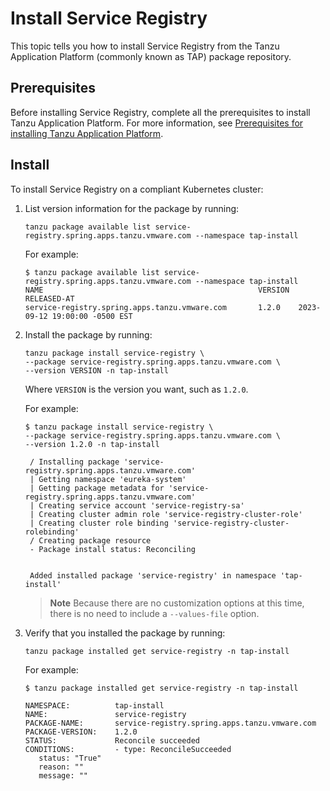 # Install Service Registry

This topic tells you how to install Service Registry from the Tanzu Application Platform
(commonly known as TAP) package repository.

## <a id='prereqs'></a> Prerequisites

Before installing Service Registry, complete all the prerequisites to install
Tanzu Application Platform. For more information, see
[Prerequisites for installing Tanzu Application Platform](../prerequisites.hbs.md).

## <a id='install'></a> Install

To install Service Registry on a compliant Kubernetes cluster:

1. List version information for the package by running:

   ```console
   tanzu package available list service-registry.spring.apps.tanzu.vmware.com --namespace tap-install
   ```

   For example:

   ```console
   $ tanzu package available list service-registry.spring.apps.tanzu.vmware.com --namespace tap-install
   NAME                                                VERSION  RELEASED-AT
   service-registry.spring.apps.tanzu.vmware.com       1.2.0    2023-09-12 19:00:00 -0500 EST
   ```

2. Install the package by running:

   ```console
   tanzu package install service-registry \
   --package service-registry.spring.apps.tanzu.vmware.com \
   --version VERSION -n tap-install
   ```

   Where `VERSION` is the version you want, such as `1.2.0`.

   For example:

   ```console
   $ tanzu package install service-registry \
   --package service-registry.spring.apps.tanzu.vmware.com \
   --version 1.2.0 -n tap-install

    / Installing package 'service-registry.spring.apps.tanzu.vmware.com'
    | Getting namespace 'eureka-system'
    | Getting package metadata for 'service-registry.spring.apps.tanzu.vmware.com'
    | Creating service account 'service-registry-sa'
    | Creating cluster admin role 'service-registry-cluster-role'
    | Creating cluster role binding 'service-registry-cluster-rolebinding'
    / Creating package resource
    - Package install status: Reconciling


    Added installed package 'service-registry' in namespace 'tap-install'
   ```

   > **Note** Because there are no customization options at this time, there is no need to include a
   > `--values-file` option.

3. Verify that you installed the package by running:

   ```console
   tanzu package installed get service-registry -n tap-install
   ```

   For example:

   ```console
   $ tanzu package installed get service-registry -n tap-install

   NAMESPACE:          tap-install
   NAME:               service-registry
   PACKAGE-NAME:       service-registry.spring.apps.tanzu.vmware.com
   PACKAGE-VERSION:    1.2.0
   STATUS:             Reconcile succeeded
   CONDITIONS:         - type: ReconcileSucceeded
      status: "True"
      reason: ""
      message: ""
   ```
